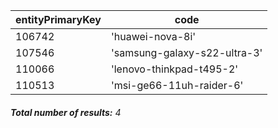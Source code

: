 | entityPrimaryKey | code                         |
| ---------------- | ---------------------------- |
| 106742           | 'huawei-nova-8i'             |
| 107546           | 'samsung-galaxy-s22-ultra-3' |
| 110066           | 'lenovo-thinkpad-t495-2'     |
| 110513           | 'msi-ge66-11uh-raider-6'     |

###### **Total number of results:** 4